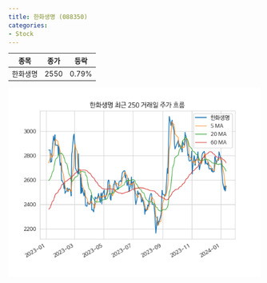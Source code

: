 ```yaml
---
title: 한화생명 (088350)
categories:
- Stock
---
```


|종목|종가|등락|
|----|----|----|
|한화생명|2550|0.79%|

<!-- more -->

![088350](/assets/images/stock/088350.png)